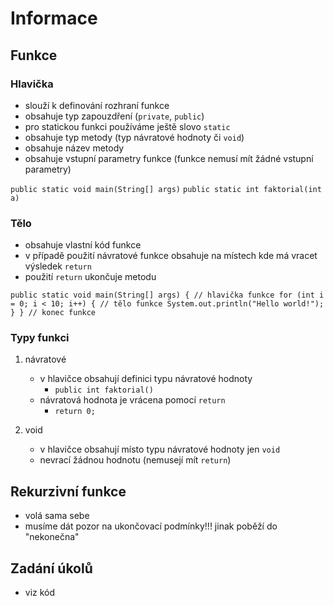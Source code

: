 # Informace
## Funkce
### Hlavička
* slouží k definování rozhraní funkce
* obsahuje typ zapouzdření (`private`, `public`)
* pro statickou funkci používáme ještě slovo `static`
* obsahuje typ metody (typ návratové hodnoty či `void`)
* obsahuje název metody
* obsahuje vstupní parametry funkce (funkce nemusí mít žádné vstupní parametry)

`public static void main(String[] args)`
`public static int faktorial(int a)`

### Tělo
* obsahuje vlastní kód funkce
* v případě použití návratové funkce obsahuje na místech kde má vracet výsledek `return`
* použití `return` ukončuje metodu

`public static void main(String[] args) { // hlavička funkce
    for (int i = 0; i < 10; i++) { // tělo funkce
        System.out.println("Hello world!");
    }
} // konec funkce`

### Typy funkci
1. návratové
    * v hlavičce obsahují definici typu návratové hodnoty
        * `public int faktorial()`
    * návratová hodnota je vrácena pomocí `return`
        * `return 0;`
    
2. void
    * v hlavičce obsahují místo typu návratové hodnoty jen `void`
    * nevrací žádnou hodnotu (nemusejí mít `return`)
    
## Rekurzivní funkce
* volá sama sebe
* musíme dát pozor na ukončovací podmínky!!! jinak poběží do "nekonečna"

## Zadání úkolů
* viz kód
